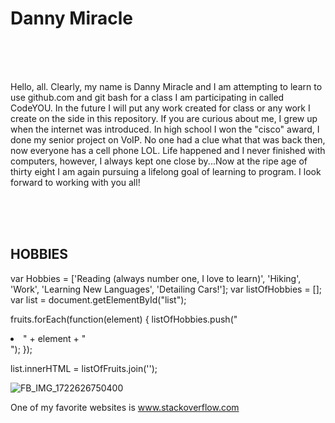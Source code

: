 <html>
   
   <h1>

   <b>
Danny Miracle </h2></b>
<br><br><br><body><p>
Hello, all. Clearly, my name is Danny Miracle and I am attempting to learn to use github.com and git bash for a class I am participating in called CodeYOU. In the future I will put any work created for class or any work I create on the side in this repository. If you are curious about me, I grew up when the internet was introduced. In high school I won the "cisco" award, I done my senior project on VoIP. No one had a clue what that was back then, now everyone has a cell phone LOL. Life happened and I never finished with computers, however, I always kept one close by...Now at the ripe age of thirty eight I am again pursuing a lifelong goal of learning to program. I look forward to working with you all! </p>
<br><br><br>

<b><h2>
HOBBIES</h2></b>
<javascript> 
var Hobbies = ['Reading (always number one, I love to learn)', 'Hiking', 'Work', 'Learning New Languages', 'Detailing Cars!'];
var listOfHobbies = [];
var list = document.getElementById("list");


fruits.forEach(function(element) {
  listOfHobbies.push("<li>" + element + "</li>");
});

list.innerHTML = listOfFruits.join('');


   ![FB_IMG_1722626750400](https://github.com/user-attachments/assets/9bd09713-c599-480a-b90e-e709b6d3fa94)

One of my favorite websites is www.stackoverflow.com
</html
